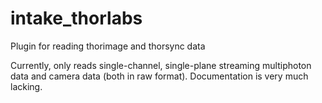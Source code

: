 # intake_thorlabs
Plugin for reading thorimage and thorsync data

Currently, only reads single-channel, single-plane streaming multiphoton data and camera data (both in raw format).
Documentation is very much lacking. 
